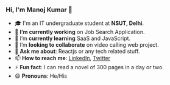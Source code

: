 ### Hi, I'm Manoj Kumar 👋


- 🎓 I'm an IT undergraduate student at **NSUT, Delhi**.
- 🔭 **I’m currently working** on Job Search Application.
- 🌱 I’m **currently learning** SaaS and JavaScript.
- 👯 I’m **looking to collaborate** on video calling web project.
- 💬 **Ask me about**: Reactjs or any tech related stuff.
- 📫 **How to reach me**: [LinkedIn](https://www.linkedin.com/in/manojnsut/), [Twitter](https://twitter.com/jonam_lehgab)                    
- ⚡ **Fun fact**: I can read a novel of 300 pages in a day or two.
- 😄 **Pronouns**: He/His


